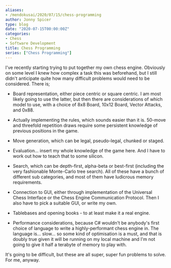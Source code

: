 ```yaml
---
aliases:
- /mendokusai/2020/07/15/chess-programming
author: Jonny Spicer
type: blog
date: "2020-07-15T00:00:00Z"
categories:
- Chess
- Software Development
title: Chess Programming
series: ["Chess Programming"]
---
```

I've recently starting trying to put together my own chess engine. Obviously on some level I knew
how complex a task this was beforehand, but I still didn't anticipate quite how many difficult
problems would need to be considered. There is;

- Board representation, either piece centric or square centric. I am most likely going to use the latter, but then there are considerations of which model to use, with a choice of 8x8 Board, 10x12 Board, Vector Attacks, and 0x88.

- Actually implementing the rules, which sounds easier than it is. 50-move and threefold repetition
draws require some persistent knowledge of previous positions in the game.

- Move generation, which can be legal, pseudo-legal, chunked or staged.

- Evaluation... insert my whole knowledge of the game here. And I have to work out how to teach that
to some silicon.

- Search, which can be depth-first, alpha-beta or best-first (including the very fashionable Monte-Carlo tree search). All of these have a bunch of different sub categories, and most of them
have ludicrous memory requirements.

- Connection to GUI, either through implementation of the Universal Chess Interface or the Chess Engine
Communication Protocol. Then I also have to pick a suitable GUI, or write my own.

- Tablebases and opening books - to at least make it a real engine.

- Performance considerations, because C# wouldn't be anybody's first choice of language to write a
highly-performant chess engine in. The language is... slow... so some kind of optimisation is a must,
and that is doubly true given it will be running on my local machine and I'm not going to give it
half a terabyte of memory to play with.

It's going to be difficult, but these are all super, super fun problems to solve. For me, anyway.
